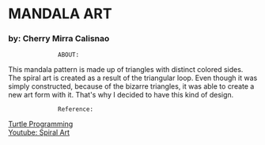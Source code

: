 # MANDALA ART
### by: Cherry Mirra Calisnao

                  ABOUT:
This mandala pattern is made up of triangles with distinct colored sides. The spiral art is created as a result of the triangular loop. Even though it was simply constructed, because of the bizarre triangles, it was able to create a new art form with it. That's why I decided to have this kind of design.


                  Reference:
[Turtle Programming](https://www.geeksforgeeks.org/turtle-programming-python/)  
[Youtube: Spiral Art](https://www.youtube.com/watch?v=0Pe4BHTaQCk)
